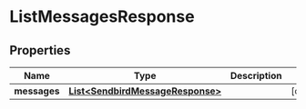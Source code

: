 

# ListMessagesResponse


## Properties

| Name | Type | Description | Notes |
|------------ | ------------- | ------------- | -------------|
|**messages** | [**List&lt;SendbirdMessageResponse&gt;**](SendbirdMessageResponse.md) |  |  [optional] |



